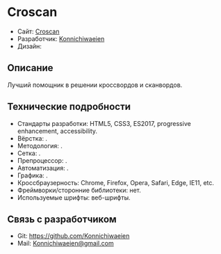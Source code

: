 # Croscan

* Сайт: [Croscan](https://Konnichiwaeien.github.io/Croscan)
* Разработчик: [Konnichiwaeien](https://github.com/Konnichiwaeien)
* Дизайн: []()

## Описание

Лучший помощник в решении кроссвордов и сканвордов.

## Технические подробности

* Стандарты разработки: HTML5, CSS3, ES2017, progressive enhancement, accessibility.
* Вёрстка: .
* Методология: .
* Сетка: .
* Препроцессор: .
* Автоматизация: .
* Графика: .
* Кроссбраузерность: Chrome, Firefox, Opera, Safari, Edge, IE11, etc.
* Фреймворки/сторонние библиотеки: нет.
* Используемые шрифты: веб-шрифты.

## Связь с разработчиком

* Git: https://github.com/Konnichiwaeien
* Mail: Konnichiwaeien@gmail.com